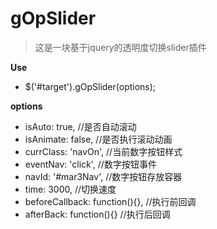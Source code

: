 gOpSlider
========

> 这是一块基于jquery的透明度切换slider插件



**Use**
* $('#target').gOpSlider(options);


**options**
* isAuto: true,         //是否自动滚动
* isAnimate: false,    //是否执行滚动动画
* currClass: 'navOn',  //当前数字按钮样式
* eventNav: 'click',   //数字按钮事件
* navId: '#mar3Nav',   //数字按钮存放容器
* time: 3000,          //切换速度
* beforeCallback: function(){}, //执行前回调
* afterBack: function(){}       //执行后回调
